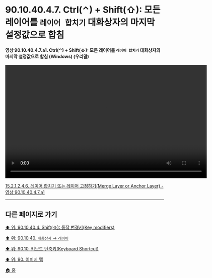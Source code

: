 # 90.10.40.4.7. Ctrl(⌃) + Shift(⇧): 모든 레이어를 `레이어 합치기` 대화상자의 마지막 설정값으로 합침

<a id="90-10-40-04-07-a1"></a>

#### 영상 90.10.40.4.7.a1. Ctrl(⌃) + Shift(⇧): 모든 레이어를 `레이어 합치기` 대화상자의 마지막 설정값으로 합침 (Windows) (우리말)
<video controls="controls" width="640" height="360" src="https://github.com/wonder13662/gimp/assets/15767104/5898ea06-6430-4894-a1b5-7847bc939316"></video>

[15.2.1.2.4.6. 레이어 합치기 또는 레이어 고정하기(Merge Layer or Anchor Layer) - 영상 90.10.40.4.7.a1](./15-02-01-02-04-06-merge_layers_n_anchor_layer.md#90-10-40-04-07-a1)

***

## 다른 페이지로 가기

[⬆️ 위: 90.10.40.4. Shift(⇧): 동작 변경키(Key modifiers)](./90-10-40-04-00-key_modifier-shift.md)

[⬆️ 위: 90.10.40. `대화상자` → `레이어`](./90-10-40-00-dialog-layer.md)

[⬆️ 위: 90.10. 키보드 단축키(Keyboard Shortcut)](./90-10-00-keyboard_shortcut.md)

[⬆️ 위: 90. 이미지 맵](./90-00-image-map.md)

[🏠 홈](./00-home.md)